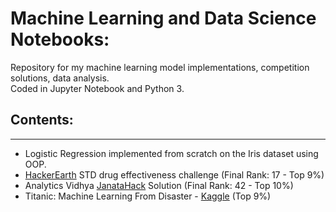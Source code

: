 # Machine Learning and Data Science Notebooks:

Repository for my machine learning model implementations, competition solutions, data analysis. <br>
Coded in Jupyter Notebook and Python 3.

## Contents:
---
* Logistic Regression implemented from scratch on the Iris dataset using OOP.
* [HackerEarth](https://www.hackerearth.com/challenges/competitive/hackerearth-machine-learning-challenge-std-drug-effectiveness/) STD drug effectiveness challenge (Final Rank: 17 - Top 9%)
* Analytics Vidhya [JanataHack](https://datahack.analyticsvidhya.com/contest/janatahack-e-commerce-analytics-ml-hackathon/#About) Solution (Final Rank: 42 - Top 10%)
* Titanic: Machine Learning From Disaster - [Kaggle](https://www.kaggle.com/c/titanic) (Top 9%)
